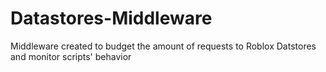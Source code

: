 # Datastores-Middleware
Middleware created to budget the amount of requests to Roblox Datstores and monitor scripts' behavior

